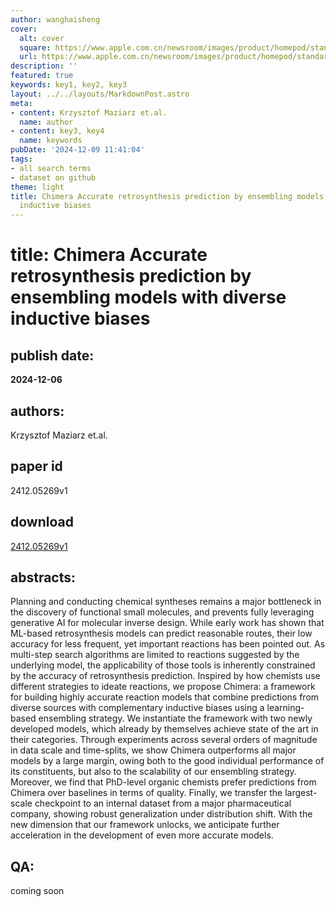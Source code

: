 ```yaml
---
author: wanghaisheng
cover:
  alt: cover
  square: https://www.apple.com.cn/newsroom/images/product/homepod/standard/Apple-HomePod-hero-230118_big.jpg.large_2x.jpg
  url: https://www.apple.com.cn/newsroom/images/product/homepod/standard/Apple-HomePod-hero-230118_big.jpg.large_2x.jpg
description: ''
featured: true
keywords: key1, key2, key3
layout: ../../layouts/MarkdownPost.astro
meta:
- content: Krzysztof Maziarz et.al.
  name: author
- content: key3, key4
  name: keywords
pubDate: '2024-12-09 11:41:04'
tags:
- all search terms
- dataset on github
theme: light
title: Chimera Accurate retrosynthesis prediction by ensembling models with diverse
  inductive biases
---
```


# title: Chimera Accurate retrosynthesis prediction by ensembling models with diverse inductive biases 
## publish date: 
**2024-12-06** 
## authors: 
  Krzysztof Maziarz et.al. 
## paper id
2412.05269v1
## download
[2412.05269v1](http://arxiv.org/abs/2412.05269v1)
## abstracts:
Planning and conducting chemical syntheses remains a major bottleneck in the discovery of functional small molecules, and prevents fully leveraging generative AI for molecular inverse design. While early work has shown that ML-based retrosynthesis models can predict reasonable routes, their low accuracy for less frequent, yet important reactions has been pointed out. As multi-step search algorithms are limited to reactions suggested by the underlying model, the applicability of those tools is inherently constrained by the accuracy of retrosynthesis prediction. Inspired by how chemists use different strategies to ideate reactions, we propose Chimera: a framework for building highly accurate reaction models that combine predictions from diverse sources with complementary inductive biases using a learning-based ensembling strategy. We instantiate the framework with two newly developed models, which already by themselves achieve state of the art in their categories. Through experiments across several orders of magnitude in data scale and time-splits, we show Chimera outperforms all major models by a large margin, owing both to the good individual performance of its constituents, but also to the scalability of our ensembling strategy. Moreover, we find that PhD-level organic chemists prefer predictions from Chimera over baselines in terms of quality. Finally, we transfer the largest-scale checkpoint to an internal dataset from a major pharmaceutical company, showing robust generalization under distribution shift. With the new dimension that our framework unlocks, we anticipate further acceleration in the development of even more accurate models.
## QA:
coming soon
